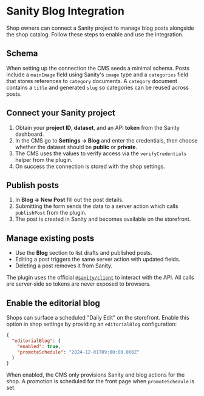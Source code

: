 # Sanity Blog Integration

Shop owners can connect a Sanity project to manage blog posts alongside the shop catalog. Follow these steps to enable and use the integration.

## Schema

When setting up the connection the CMS seeds a minimal schema. Posts include a `mainImage` field using Sanity's `image` type and a `categories` field that stores references to `category` documents. A `category` document contains a `title` and generated `slug` so categories can be reused across posts.

## Connect your Sanity project

1. Obtain your **project ID**, **dataset**, and an API **token** from the Sanity dashboard.
2. In the CMS go to **Settings → Blog** and enter the credentials, then choose whether the dataset should be **public** or **private**.
3. The CMS uses the values to verify access via the `verifyCredentials` helper from the plugin.
4. On success the connection is stored with the shop settings.

## Publish posts

1. In **Blog → New Post** fill out the post details.
2. Submitting the form sends the data to a server action which calls `publishPost` from the plugin.
3. The post is created in Sanity and becomes available on the storefront.

## Manage existing posts

- Use the **Blog** section to list drafts and published posts.
- Editing a post triggers the same server action with updated fields.
- Deleting a post removes it from Sanity.

The plugin uses the official [`@sanity/client`](https://www.sanity.io/docs/js-client) to interact with the API. All calls are server‑side so tokens are never exposed to browsers.

## Enable the editorial blog

Shops can surface a scheduled "Daily Edit" on the storefront. Enable this option in shop settings by providing an `editorialBlog` configuration:

```json
{
  "editorialBlog": {
    "enabled": true,
    "promoteSchedule": "2024-12-01T09:00:00.000Z"
  }
}
```

When enabled, the CMS only provisions Sanity and blog actions for the shop. A promotion is scheduled for the front page when `promoteSchedule` is set.
